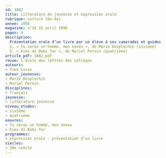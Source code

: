 ```yaml
---
id: 1882
title: Littérature de jeunesse et expression orale
rubrique: Lecture [6e-4e]
annee: 1995
magazine: n°10 15 avril 1996
pages: 4
description: 
  Présentation orale d’un livre par un élève à ses camarades et guides de préparation sur les deux titres suivants :
  1. « Tu seras un homme, mon neveu », de Marie Desplechin (sixième)
  2. « Kiev 41 Babi Yar », de Muriel Pernin (quatrième)
article_pdf: 1882.pdf
revue: L’école des lettres des collèges
auteurs:
- Yves Lucas
auteur_jeunesse:
- Marie Desplechin
- Muriel Pernin
disciplines:
- français
jeunesse:
- littérature jeunesse
niveau_etudes:
- sixième
- quatrième
oeuvres:
- Tu seras un homme, mon neveu
- Kiev 41 Babi Yar
programmes:
- expression orale - présentation d’un livre
siecles:
- 20e siècle
---
```

